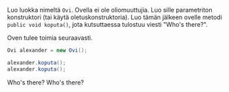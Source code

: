 

Luo luokka nimeltä `Ovi`. Ovella ei ole oliomuuttujia. Luo sille parametriton konstruktori (tai käytä oletuskonstruktoria).  Luo tämän jälkeen ovelle metodi `public void koputa()`, jota kutsuttaessa tulostuu viesti "Who's there?".

Oven tulee toimia seuraavasti.


```java
Ovi alexander = new Ovi();

alexander.koputa();
alexander.koputa();
```

<sample-output>

Who's there?
Who's there?

</sample-output>

